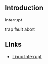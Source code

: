## Introduction



interrupt

trap
fault
abort




## Links

- [Linux Interrupt](/docs/CS/OS/Linux/Interrupt.md)
